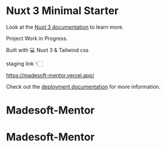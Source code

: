 # Nuxt 3 Minimal Starter

Look at the [Nuxt 3 documentation](https://nuxt.com/docs/getting-started/introduction) to learn more.

Project Work in Progress.

Built with 💻 Nuxt 3 & Tailwind css

staging link 👇🏻

https://madesoft-mentor.vercel.app/

Check out the [deployment documentation](https://nuxt.com/docs/getting-started/deployment) for more information.
# Madesoft-Mentor
# Madesoft-Mentor
